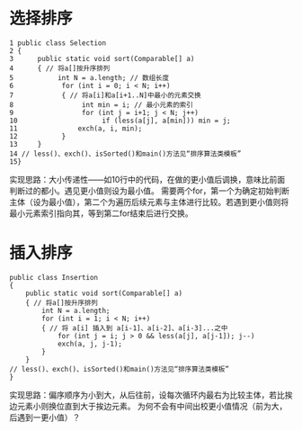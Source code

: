 # 选择排序
```
1 public class Selection 
2 { 
3      public static void sort(Comparable[] a) 
4      { // 将a[]按升序排列
5           int N = a.length; // 数组长度
6            for (int i = 0; i < N; i++) 
7            { // 将a[i]和a[i+1..N]中最小的元素交换
8                 int min = i; // 最小元素的索引
9                 for (int j = i+1; j < N; j++) 
10                     if (less(a[j], a[min])) min = j; 
11               exch(a, i, min); 
12           } 
13     } 
14 // less()、exch()、isSorted()和main()方法见“排序算法类模板”
15}
```
实现思路：大小传递性——如10行中的代码，在做的更小值后调换，意味比前面判断过的都小。遇见更小值则设为最小值。
需要两个for，第一个为确定初始判断主体（设为最小值），第二个为遍历后续元素与主体进行比较。若遇到更小值则将最小元素索引指向其，等到第二for结束后进行交换。

# 插入排序
```
public class Insertion 
{ 
    public static void sort(Comparable[] a) 
    { // 将a[]按升序排列
        int N = a.length; 
        for (int i = 1; i < N; i++) 
        { // 将 a[i] 插入到 a[i-1]、a[i-2]、a[i-3]...之中
            for (int j = i; j > 0 && less(a[j], a[j-1]); j--)
            exch(a, j, j-1); 
        } 
    } 
// less()、exch()、isSorted()和main()方法见“排序算法类模板”
}
```
实现思路：偏序顺序为小到大，从后往前，设每次循环内最右为比较主体，若比挨边元素小则换位直到大于挨边元素。
为何不会有中间出校更小值情况（前为大，后遇到一更小值）？
